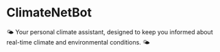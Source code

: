 # ClimateNetBot
🌤️ Your personal climate assistant, designed to keep you informed about real-time climate and environmental conditions. 🌤️
